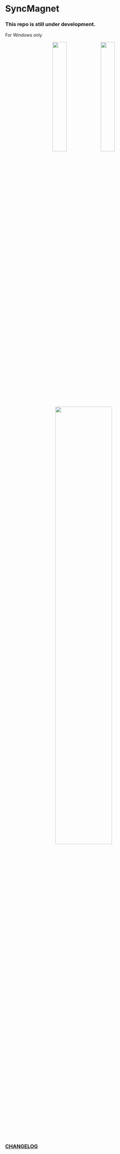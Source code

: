 # SyncMagnet

### This repo is still under development.

For Windows only
<div align = "center">

   <img src="https://github.com/Helmssyss/SyncMagnet/assets/84701901/926843fc-919e-4c03-807f-f63ba411bb9f" width=30% height=30%>
   <img src="https://github.com/Helmssyss/SyncMagnet/assets/84701901/877f3c7d-b5fe-4a74-875a-ed77d4b35746" width=30% height=30%>
</div>

<div align = "center">
   <img src = "https://github.com/Helmssyss/SyncMagnet/assets/84701901/8420fdb2-b2e8-4e9d-ab35-d0de3fca2a2b" width=60% height=60%>

</div>

### [CHANGELOG](https://github.com/Helmssyss/SyncMagnet/blob/main/CHANGELOG.md)
